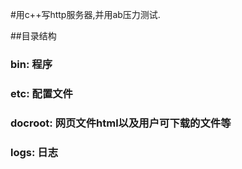 #用c++写http服务器,并用ab压力测试.

##目录结构
### bin:  程序
### etc:  配置文件
### docroot: 网页文件html以及用户可下载的文件等
### logs: 日志
